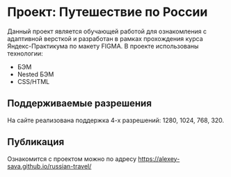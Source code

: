 # Проект: Путешествие по России

Данный проект является обучающей работой для ознакомления с адаптивной версткой и разработан в рамках прохождения курса Яндекс-Практикума по макету FIGMA.
В проекте использованы технологии:
* БЭМ
* Nested БЭМ
* CSS/HTML

## Поддерживаемые разрешения
На сайте реализована поддержка 4-х разрешений: 1280, 1024, 768, 320.

## Публикация
Ознакомится с проектом можно по адресу https://alexey-sava.github.io/russian-travel/
